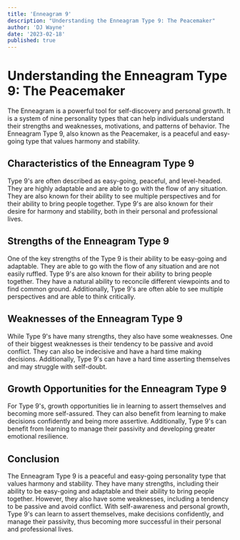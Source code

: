 ```yaml
---
title: 'Enneagram 9'
description: "Understanding the Enneagram Type 9: The Peacemaker"
author: 'DJ Wayne'
date: '2023-02-18'
published: true
---
```



# Understanding the Enneagram Type 9: The Peacemaker

The Enneagram is a powerful tool for self-discovery and personal growth. It is a system of nine personality types that can help individuals understand their strengths and weaknesses, motivations, and patterns of behavior. The Enneagram Type 9, also known as the Peacemaker, is a peaceful and easy-going type that values harmony and stability.

## Characteristics of the Enneagram Type 9

Type 9's are often described as easy-going, peaceful, and level-headed. They are highly adaptable and are able to go with the flow of any situation. They are also known for their ability to see multiple perspectives and for their ability to bring people together. Type 9's are also known for their desire for harmony and stability, both in their personal and professional lives.

## Strengths of the Enneagram Type 9

One of the key strengths of the Type 9 is their ability to be easy-going and adaptable. They are able to go with the flow of any situation and are not easily ruffled. Type 9's are also known for their ability to bring people together. They have a natural ability to reconcile different viewpoints and to find common ground. Additionally, Type 9's are often able to see multiple perspectives and are able to think critically.

## Weaknesses of the Enneagram Type 9

While Type 9's have many strengths, they also have some weaknesses. One of their biggest weaknesses is their tendency to be passive and avoid conflict. They can also be indecisive and have a hard time making decisions. Additionally, Type 9's can have a hard time asserting themselves and may struggle with self-doubt.

## Growth Opportunities for the Enneagram Type 9

For Type 9's, growth opportunities lie in learning to assert themselves and becoming more self-assured. They can also benefit from learning to make decisions confidently and being more assertive. Additionally, Type 9's can benefit from learning to manage their passivity and developing greater emotional resilience.

## Conclusion

The Enneagram Type 9 is a peaceful and easy-going personality type that values harmony and stability. They have many strengths, including their ability to be easy-going and adaptable and their ability to bring people together. However, they also have some weaknesses, including a tendency to be passive and avoid conflict. With self-awareness and personal growth, Type 9's can learn to assert themselves, make decisions confidently, and manage their passivity, thus becoming more successful in their personal and professional lives.